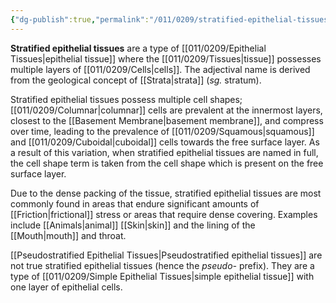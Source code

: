 ```yaml
---
{"dg-publish":true,"permalink":"/011/0209/stratified-epithelial-tissues/","title":"Stratified Epithelial Tissues","tags":["BIOL422"],"created":"2024-09-26T15:26:06.000-07:00","updated":"2025-01-22T00:55:36.988-08:00"}
---
```


**Stratified epithelial tissues** are a type of [[011/0209/Epithelial Tissues\|epithelial tissue]] where the [[011/0209/Tissues\|tissue]] possesses multiple layers of [[011/0209/Cells\|cells]]. The adjectival name is derived from the geological concept of [[Strata\|strata]] (*sg.* stratum).

Stratified epithelial tissues possess multiple cell shapes; [[011/0209/Columnar\|columnar]] cells are prevalent at the innermost layers, closest to the [[Basement Membrane\|basement membrane]], and compress over time, leading to the prevalence of [[011/0209/Squamous\|squamous]] and [[011/0209/Cuboidal\|cuboidal]] cells towards the free surface layer. As a result of this variation, when stratified epithelial tissues are named in full, the cell shape term is taken from the cell shape which is present on the free surface layer.

Due to the dense packing of the tissue, stratified epithelial tissues are most commonly found in areas that endure significant amounts of [[Friction\|frictional]] stress or areas that require dense covering. Examples include [[Animals\|animal]] [[Skin\|skin]] and the lining of the [[Mouth\|mouth]] and throat.

[[Pseudostratified Epithelial Tissues\|Pseudostratified epithelial tissues]] are not true stratified epithelial tissues (hence the *pseudo-* prefix). They are a type of [[011/0209/Simple Epithelial Tissues\|simple epithelial tissue]] with one layer of epithelial cells.